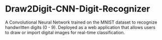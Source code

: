 # Draw2Digit-CNN-Digit-Recognizer
A Convolutional Neural Network trained on the MNIST dataset to recognize handwritten digits (0 - 9). Deployed as a web application that allows users to draw or import digital images for real-time classification. 
